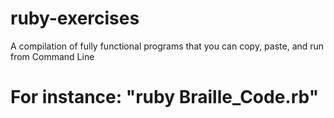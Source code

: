 # ruby-exercises
A compilation of fully functional programs that you can copy, paste, and run from Command Line 
# For instance: "ruby Braille_Code.rb"
